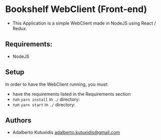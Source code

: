 # Bookshelf WebClient (Front-end)
- This Application is a simple WebClient made in NodeJS using React / Redux.

## Requirements:
- NodeJS

## Setup
In order to have the WebClient running, you must:

- have the requirements listed in the Requirements section
- run ``` yarn install ``` in `./` directory:
- run ``` yarn start ``` in `./` directory:

## Authors
- Adalberto Kutuxidis <adalberto.kutuxidis@gmail.com>

